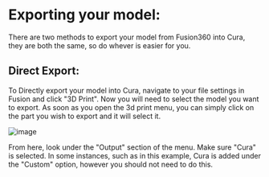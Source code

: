 # Exporting your model:

There are two methods to export your model from Fusion360 into Cura, they are both the same, so do whever is easier for you. 

## Direct Export:

To Directly export your model into Cura, navigate to your file settings in Fusion and click "3D Print". Now you will need to select the model you want to export. As soon as you open the 3d print menu, you can simply click on the part you wish to export and it will select it.

![image](https://user-images.githubusercontent.com/61284764/224888162-fbf9d0b1-a2b4-48a6-a3a9-f6dd1aaea4b9.png)

From here, look under the "Output" section of the menu. Make sure "Cura" is selected. In some instances, such as in this example, Cura is added under the "Custom" option, however you should not need to do this.
